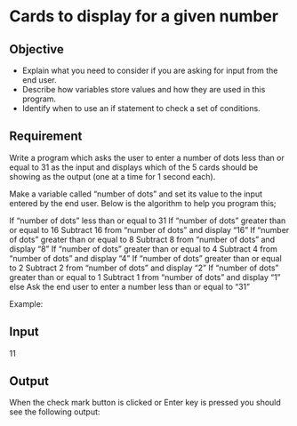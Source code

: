 # Cards to display for a given number

## Objective

- Explain what you need to consider if you are asking for input from the end user.
- Describe how variables store values and how they are used in this program.
- Identify when to use an if statement to check a set of conditions.

## Requirement

Write a program which asks the user to enter a number of dots less than or equal to 31 as the input and displays which of the 5 cards should be showing as the output (one at a time for 1 second each).

Make a variable called “number of dots” and set its value to the input entered by the end user.
Below is the algorithm to help you program this;

If “number of dots” less than or equal to 31
	If “number of dots” greater than or equal to 16
		Subtract 16 from “number of dots” and display “16”
	If “number of dots” greater than or equal to 8
		Subtract 8 from “number of dots” and display “8”
	If “number of dots” greater than or equal to 4
		Subtract 4 from “number of dots” and display “4”
	If “number of dots” greater than or equal to 2
		Subtract 2 from “number of dots” and display “2”
	If “number of dots” greater than or equal to 1
		Subtract 1 from “number of dots” and display “1”
else
	Ask the end user to enter a number less than or equal to “31”

Example:

## Input

11

## Output

When the check mark button is clicked or Enter key is pressed you should see the following output:
